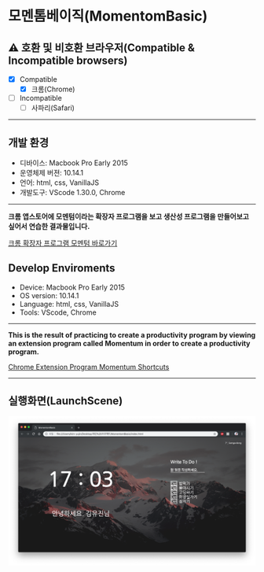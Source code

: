 # 모멘톰베이직(MomentomBasic)

## ⚠️ 호환 및 비호환 브라우저(Compatible & Incompatible browsers)
  - [x] Compatible
      - [x] 크롬(Chrome)
  - [ ] Incompatible 
      - [ ] 사파리(Safari)

---

## 개발 환경
- 디바이스: Macbook Pro Early 2015
- 운영체제 버젼: 10.14.1
- 언어: html, css, VanillaJS
- 개발도구: VScode 1.30.0, Chrome
  
---

**크롬 앱스토어에 모멘텀이라는 확장자 프로그램을 보고 생산성 프로그램을 만들어보고 싶어서 연습한 결과물입니다.**

[크롬 확장자 프로그램 모멘텀 바로가기](https://chrome.google.com/webstore/detail/momentum/laookkfknpbbblfpciffpaejjkokdgca)

## Develop Enviroments
- Device: Macbook Pro Early 2015
- OS version: 10.14.1
- Language: html, css, VanillaJS
- Tools: VScode, Chrome

---

**This is the result of practicing to create a productivity program by viewing an extension program called Momentum in order to create a productivity program.**

[Chrome Extension Program Momentum Shortcuts](https://chrome.google.com/webstore/detail/momentum/laookkfknpbbblfpciffpaejjkokdgca)

---
## 실행화면(LaunchScene)
![LaunchScene](./screenshot/momentomBasic.png)
